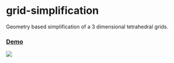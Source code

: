# grid-simplification
Geometry based simplification of a 3 dimensional tetrahedral grids.

### [Demo](https://scarysize.github.io/grid-simplification/build/)

![](http://i.imgur.com/MttMDmj.png?1)
